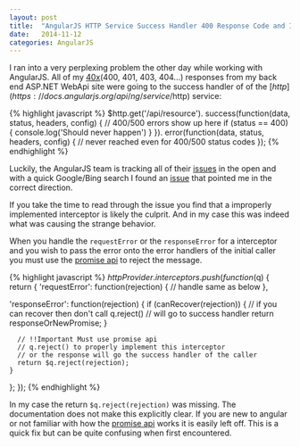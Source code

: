 ```yaml
---
layout: post
title:  "AngularJS HTTP Service Success Handler 400 Response Code and Interceptors"
date:   2014-11-12
categories: AngularJS
---
```


I ran into a very perplexing problem the other day while working with AngularJS.  All of my [40x](http://www.w3.org/Protocols/rfc2616/rfc2616-sec10.html)(400, 401, 403, 404...) responses from my back end ASP.NET WebApi site were going to the success handler of of the [$http](https://docs.angularjs.org/api/ng/service/$http) service:

{% highlight javascript %}
$http.get('/api/resource').
  success(function(data, status, headers, config) {
    // 400/500 errors show up here
	if (status == 400)
	{
		console.log('Should never happen')
	}
  }).
  error(function(data, status, headers, config) {
    // never reached even for 400/500 status codes
  });
{% endhighlight %}

Luckily, the AngularJS team is tracking all of their [issues](https://github.com/angular/angular.js/issues) in the open and with a quick Google/Bing search I found an [issue](https://github.com/angular/angular.js/issues/2609) that pointed me in the correct direction.

If you take the time to read through the issue you find that a improperly implemented interceptor is likely the culprit.  And in my case this was indeed what was causing the strange behavior.  

When you handle the ```requestError``` or the ```responseError``` for a interceptor and you wish to pass the error onto the error handlers of the initial caller you must use the [promise api](https://docs.angularjs.org/api/ng/service/$q) to reject the message.

{% highlight javascript %}
$httpProvider.interceptors.push(function($q) {
  return {
   'requestError': function(rejection) {
        // handle same as below
    },

   'responseError': function(rejection) {
      if (canRecover(rejection)) {
		 // if you can recover then don't call q.reject()
         // will go to success handler
         return responseOrNewPromise;
      }

	  // !!Important Must use promise api 
	  // q.reject() to properly implement this interceptor
	  // or the response will go the success handler of the caller
      return $q.reject(rejection);
    }
  };
});
{% endhighlight %}

In my case the return ```$q.reject(rejection)``` was missing.  The documentation does not make this explicitly clear.  If you are new to angular or not familiar with how the [promise api](https://docs.angularjs.org/api/ng/service/$q) works it is easily left off.  This is a quick fix but can be quite confusing when first encountered.